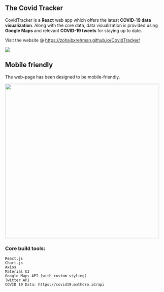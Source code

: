 ## The Covid Tracker

CovidTracker is a <strong>React</strong> web app which offers the latest <strong>COVID-19 data visualization</strong>. Along with the core data, data visualization is provided using <strong>Google Maps</strong> and relevant <strong>COVID-19 tweets</strong> for staying up to date.

Visit the website @ https://zohaibxrehman.github.io/CovidTracker/

![](https://i.imgur.com/GVYxUDt.gif)

## Mobile friendly

The web-page has been designed to be mobile-friendly.

<img src="https://i.imgur.com/ZT9zl2r.png" height='500px'/>

### Core build tools:

```
React.js
Chart.js
Axios
Material UI
Google Maps API (with custom styling)
Twitter API
COVID 19 Data: https://covid19.mathdro.id/api
```
